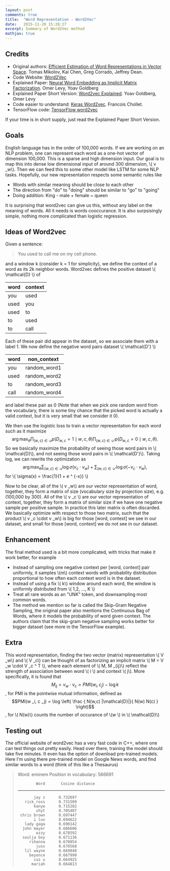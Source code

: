 ```yaml
---
layout: post
comments: true
title:  "Word Representation - Word2Vec"
date:   2015-11-20 15:28:27
excerpt: Summary of Word2Vec method
mathjax: true
---
```


## Credits

* Original authors: [Efficient Estimation of Word Representations in Vector Space](http://arxiv.org/abs/1301.3781). Tomas Mikolov, Kai Chen, Greg Corrado, Jeffrey Dean.
* Code Website: [Word2Vec](https://code.google.com/p/word2vec/)
* Explained Paper: [Neural Word Embedding as Implicit Matrix Factorization](http://u.cs.biu.ac.il/~nlp/wp-content/uploads/Neural-Word-Embeddings-as-Implicit-Matrix-Factorization-NIPS-2014.pdf). Omer Levy, Yoav Goldberg
* Explained Paper Short Version: [Word2vec Explained](http://arxiv.org/abs/1402.3722). Yoav Goldberg, Omer Levy
* Code easier to understand: [Keras Word2vec](https://github.com/fchollet/keras/blob/master/examples/skipgram_word_embeddings.py). Francois Chollet. 
* TensorFlow code: [TensorFlow word2vec](http://tensorflow.org/tutorials/word2vec/index.md)

If your time is in short supply, just read the Explained Paper Short Version. 

## Goals
English language has in the order of 100,000 words. If we are working on an NLP problem, one can represent each word as a one-hot vector of dimension 100,000. This is a sparse and high dimension input. Our goal is to map this into dense low dimensional input of around 300 dimension, \\( v _w\\). Then we can feed this to some other model like LSTM for some NLP tasks. Hopefully, our new representation respects some semantic rules like 

* Words with similar meaning should be close to each other
* The direction from "do" to "doing" should be similar to "go" to "going"
* Doing addition: King - male + female ~ queen

It is surprising that word2vec can give us this, without any label on the meaning of words. All it needs is words cooccurance. It is also surpsisingly simple, nothing more complicated than logistic regression.

## Ideas of Word2vec
Given a sentence: 

> You used to call me on my cell phone. 

and a window k (consider k = 1 for simplicity), we define the context of a word as its 2k neighbor words. Word2vec defines the positive dataset \\( \mathcal{D} \\) of 


| word 	 | context |
| -------| ------- |
| you    | used    |
| used   | you     |
| used   | to      |
| to     | used    |
| to     | call    |
 

Each of these pair did appear in the dataset, so we associate them with a label 1. We now define the negative word pairs dataset \\( \mathcal{D'} \\) 

| word 	 | non_context  |
| -------| ------------ |
| you    | random_word1 |
| used   | random_word2 |
| to	 | random_word3 |
| call   | random_word4 |


and label these pair as 0 (Note that when we pick one random word from the vocabulary, there is some tiny chance that the picked word is actually a valid context, but it is very small that we consider it 0).  

We then use the logistic loss to train a vector representation for each word such as it maximize
$$ \arg \max _{\theta} \prod _{(w,c) \in \mathcal{D}}  p(D _{w,c} = 1 \mid w,c,\theta) 
					   \prod _{(w,c) \in \mathcal{D'}} p(D _{w,c} = 0 \mid w,c,\theta).$$
So we basically maximize the probability of seeing those word pairs in \\( \mathcal{D}\\), and not seeing those word pairs in \\( \mathcal{D'}\\). Taking log, we can rewrite the optimization as 
$$ \arg \max _{\theta} \sum _{(w,c) \in \mathcal{D }} \log \sigma(  v _c \cdot v _w) + 
					   \sum _{(w,c) \in \mathcal{D'}} \log \sigma(- v _c \cdot v _w),$$
for \\( \sigma(x) = \frac{1}{1 + e ^ {-x}} \\)

Now to be clear, all of the \\( v _w\\) are our vector representation of word, together, they form a matrix of size (vocabulary size by projection size), e.g. (100,000 by 300). All of the \\( v _c \\) are our vector representation of context, together, they form a matrix of similar size if we have one negative sample per positive sample. In practice this later matrix is often discarded. We basically optimize with respect to those two matrix, such that the product \\( v _c \cdot v _w\\) is big for those [word, context] we see in our dataset, and small for those [word, context] we do not see in our dataset. 

## Enhancement
The final method used is a bit more complicated, with tricks that make it work better, for example

* Instead of sampling one negative context per [word, context] pair uniformly, it samples \\(m\\) context words with probability distribution proportional to how often each context word is in the dataset.  
* Instead of using a fix \\( k\\) window around each word, the window is uniformly distributed from \\( 1,2, ..., K \\)
* Treat all rare words as an "UNK" token, and downsampling most common words. 
* The method we mention so far is called the Skip-Gram Negative Sampling, the original paper also mentions the Continuous Bag of Words, where it models the probability of word given context.  The authors claim that the skip-gram negative sampling works better for bigger dataset (see more in the TensorFlow example). 

## Extra
This word representation, finding the two vector (matrix) representation \\( V _w\\) and \\( V _c\\) can be thought of as factorizing an implicit matrix \\( M = V _w \cdot V _c ^ T \\), where each element of \\( M, M _{ij}\\) reflect the strength of association between word \\( i \\) and context \\( j\\). More specifically, it is found that 
$$ M _{ij} = v _w \cdot v _c = PMI(w _i, c _j) - \log k$$, 
for PMI is the pointwise mutual information, defined as 
$$PMI(w _i, c _j) = \log \left( \frac { N(w,c) |\mathcal{D}|}{ N(w) N(c) } \right)$$, 
for \\( N(w)\\) counts the number of occurance of \\(w  \\) in \\( \mathcal{D}\\)

## Testing out
The official website of word2vec has a very fast code in C++, where one can test things out pretty easily. Head over there, training the model should take five minutes. It even has the option of download pre-trained models. Here I'm using there pre-trained model on Google News words, and find similar words to a word (think of this like a Thesaurus)

> Word: eminem  Position in vocabulary: 566691
> 
>             Word       Cosine distance
> --------------------------------------
>            jay z		0.732697
>        rick_ross		0.731509
>            kanye		0.715282
>             shyt		0.705407
>      chris brown		0.697447
>            i luv		0.694622
>        lady gaga		0.690142
>       john mayer		0.686606
>             ozzy		0.678592
>       soulja boy		0.671136
>          rihanna		0.670854
>             juss		0.670568
>        lil wayne		0.669848
>          beyonce		0.667990
>            cuz u		0.664925
>           mariah		0.664813
